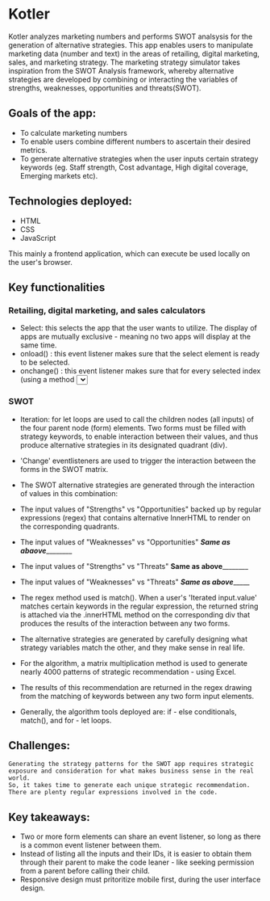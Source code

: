 # Kotler

Kotler analyzes marketing numbers and performs SWOT analsysis for the generation of alternative strategies.
This app enables users to manipulate marketing data (number and text) in the areas of retailing, digital marketing, sales,
and marketing strategy. The marketing strategy simulator takes inspiration from the SWOT Analysis framework, whereby alternative 
strategies are developed by combining or interacting the variables of strengths, weaknesses, opportunities and threats(SWOT).


## Goals of the app:
- To calculate marketing numbers
- To enable users combine different numbers to ascertain their desired metrics.
- To generate alternative strategies when the user inputs certain strategy keywords (eg. Staff strength, Cost advantage, High digital coverage, Emerging markets etc).


## Technologies deployed:
- HTML
- CSS
- JavaScript

This mainly a frontend application, which can execute be used locally on the user's browser.


## Key functionalities
 ### Retailing, digital marketing, and sales calculators
- Select: this selects the app that the user wants to utilize. The display of apps are mutually exclusive - meaning no two apps will display at the same time.
- onload() : this event listener makes sure that the select element is ready to be selected.
- onchange() : this event listener makes sure that for every selected index (using a method <select id>.selectedIndex[arrayIndex]), its corresponding app displays, and is          ready for use.
 
 ### SWOT
- Iteration: for let loops are used to call the children nodes (all inputs) of the four parent node (form) elements.
     Two forms must be filled with strategy keywords, to enable interaction between their values, and thus produce alternative
     strategies in its designated quadrant (div). 
- 'Change' eventlisteners are used to trigger the interaction between the forms in the SWOT matrix.
- The SWOT alternative strategies are generated through the interaction of values in this combination:
- The input values of "Strengths" vs "Opportunities" backed up by regular expressions (regex) that contains alternative InnerHTML to render on the corresponding quadrants.
- The input values of "Weaknesses" vs "Opportunities" ___________Same as abaove___________________
- The input values of "Strengths" vs "Threats" ________Same as above________________
- The input values of "Weaknesses" vs "Threats" _________Same as above______________
    
- The regex method used is match(). When a user's 'Iterated input.value' matches certain keywords in the regular expression, the returned string
     is attached via the .innerHTML method on the corresponding div that produces the results of the interaction between any two forms.
    
- The alternative strategies are generated by carefully designing what strategy variables match the other, and they make sense in real life.
- For the algorithm, a matrix multiplication method is used to generate nearly 4000 patterns of strategic recommendation - using Excel.
- The results of this recommendation are returned in the regex drawing from the matching of keywords between any two form input elements.
- Generally, the algorithm tools deployed are: if - else conditionals, match(), and for - let loops.
    
##    
 ## Challenges:
    Generating the strategy patterns for the SWOT app requires strategic exposure and consideration for what makes business sense in the real world.
    So, it takes time to generate each unique strategic recommendation. There are plenty regular expressions involved in the code.
 ##
    
## Key takeaways:
- Two or more form elements can share an event listener, so long as there is a common event listener between them.
- Instead of listing all the inputs and their IDs, it is easier to obtain them through their parent to make the code leaner - like seeking permission
  from a parent before calling their child. 
- Responsive design must pritoritize mobile first, during the user interface design.
 
